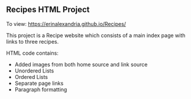 ## Recipes HTML Project

To view: https://erinalexandria.github.io/Recipes/

This project is a Recipe website which consists of a main index page with links to three recipes. 

HTML code contains:
- Added images from both home source and link source
- Unordered Lists
- Ordered Lists
- Separate page links
- Paragraph formatting



